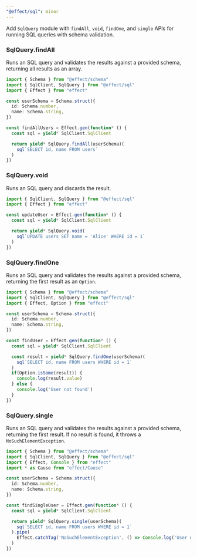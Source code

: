 ```yaml
---
"@effect/sql": minor
---
```


Add `SqlQuery` module with `findAll`, `void`, `findOne`, and `single` APIs for running SQL queries with schema validation.

### SqlQuery.findAll

Runs an SQL query and validates the results against a provided schema, returning all results as an array.

```ts
import { Schema } from "@effect/schema"
import { SqlClient, SqlQuery } from "@effect/sql"
import { Effect } from "effect"

const userSchema = Schema.struct({
  id: Schema.number,
  name: Schema.string,
})

const findAllUsers = Effect.gen(function* () {
  const sql = yield* SqlClient.SqlClient

  return yield* SqlQuery.findAll(userSchema)(
    sql`SELECT id, name FROM users`
  )
})
```

### SqlQuery.void

Runs an SQL query and discards the result.

```ts
import { SqlClient, SqlQuery } from "@effect/sql"
import { Effect } from "effect"

const updateUser = Effect.gen(function* () {
  const sql = yield* SqlClient.SqlClient

  return yield* SqlQuery.void(
    sql`UPDATE users SET name = 'Alice' WHERE id = 1`
  )
})

```

### SqlQuery.findOne

Runs an SQL query and validates the results against a provided schema, returning the first result as an `Option`.

```ts
import { Schema } from "@effect/schema"
import { SqlClient, SqlQuery } from "@effect/sql"
import { Effect, Option } from "effect"

const userSchema = Schema.struct({
  id: Schema.number,
  name: Schema.string,
})

const findUser = Effect.gen(function* () {
  const sql = yield* SqlClient.SqlClient

  const result = yield* SqlQuery.findOne(userSchema)(
    sql`SELECT id, name FROM users WHERE id = 1`
  )
  if(Option.isSome(result)) {
    console.log(result.value)
  } else {
    console.log('User not found')
  }
})
```

### SqlQuery.single

Runs an SQL query and validates the results against a provided schema, returning the first result. 
If no result is found, it throws a `NoSuchElementException`.

```ts
import { Schema } from "@effect/schema"
import { SqlClient, SqlQuery } from "@effect/sql"
import { Effect, Console } from "effect"
import * as Cause from "effect/Cause"

const userSchema = Schema.struct({
  id: Schema.number,
  name: Schema.string,
})

const findSingleUser = Effect.gen(function* () {
  const sql = yield* SqlClient.SqlClient

  return yield* SqlQuery.single(userSchema)(
    sql`SELECT id, name FROM users WHERE id = 1`
  ).pipe(
    Effect.catchTag('NoSuchElementException', () => Console.log('User not found'))
  )
})
```